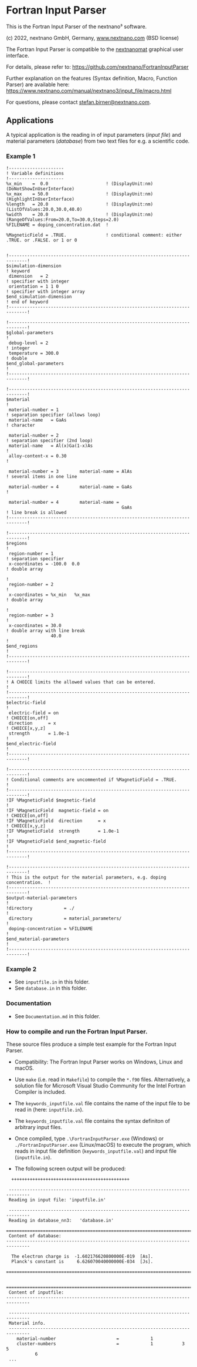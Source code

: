 # Fortran Input Parser

This is the Fortran Input Parser of the nextnano³ software.

(c) 2022, nextnano GmbH, Germany, www.nextnano.com (BSD license)

The Fortran Input Parser is compatible to the [nextnanomat](https://www.nextnano.com/nextnanomat/) graphical user interface.

For details, please refer to: https://github.com/nextnano/FortranInputParser

Further explanation on the features (Syntax definition, Macro, Function Parser) are available here:
https://www.nextnano.com/manual/nextnano3/input_file/macro.html

For questions, please contact stefan.birner@nextnano.com.

## Applications

A typical application is the reading in of input parameters (*input file*) and material parameters (*database*) from two text files for e.g. a scientific code.


### Example 1

```
!---------------------
! Variable definitions
!---------------------
%x_min    =  0.0                      ! (DisplayUnit:nm)(DoNotShowInUserInterface)
%x_max    = 50.0                      ! (DisplayUnit:nm)(HighlightInUserInterface)
%length   = 20.0                      ! (DisplayUnit:nm)(ListOfValues:20.0,30.0,40.0)
%width    = 20.0                      ! (DisplayUnit:nm)(RangeOfValues:From=20.0,To=30.0,Steps=2.0)
%FILENAME = doping_concentration.dat  !

%MagneticField = .TRUE.               ! conditional comment: either .TRUE. or .FALSE. or 1 or 0


!-----------------------------------------------------------------------------!
$simulation-dimension                                                         ! keyword
 dimension   = 2                                                              ! specifier with integer
 orientation = 1 1 0                                                          ! specifier with integer array
$end_simulation-dimension                                                     ! end of keyword
!-----------------------------------------------------------------------------!

!-----------------------------------------------------------------------------!
$global-parameters                                                            !
 debug-level = 2                                                              ! integer
 temperature = 300.0                                                          ! double
$end_global-parameters                                                        !
!-----------------------------------------------------------------------------!

!-----------------------------------------------------------------------------!
$material                                                                     !
 material-number = 1                                                          ! separation specifier (allows loop)
 material-name   = GaAs                                                       ! character
 
 material-number = 2                                                          ! separation specifier (2nd loop)
 material-name   = Al(x)Ga(1-x)As                                             !
 alloy-content-x = 0.30                                                       !

 material-number = 3        material-name = AlAs                              ! several items in one line

 material-number = 4        material-name = GaAs                              !

 material-number = 4        material-name =
                                            GaAs                              ! line break is allowed
!-----------------------------------------------------------------------------!

!-----------------------------------------------------------------------------!
$regions                                                                      !
 region-number = 1                                                            ! separation specifier
 x-coordinates = -100.0  0.0                                                  ! double array
                                                                              !
 region-number = 2                                                            !
 x-coordinates = %x_min   %x_max                                              ! double array
                                                                              !
 region-number = 3                                                            !
 x-coordinates = 30.0                                                         ! double array with line break
                 40.0                                                         !
$end_regions                                                                  !
!-----------------------------------------------------------------------------!

!-----------------------------------------------------------------------------!
! A CHOICE limits the allowed values that can be entered.                     !
!-----------------------------------------------------------------------------!
$electric-field                                                               !
 electric-field = on                                                          ! CHOICE[on,off]
 direction      = x                                                           ! CHOICE[x,y,z]
 strength       = 1.0e-1                                                      !
$end_electric-field                                                           !
!-----------------------------------------------------------------------------!

!-----------------------------------------------------------------------------!
! Conditional comments are uncommented if %MagneticField = .TRUE.             !
!-----------------------------------------------------------------------------!
!IF %MagneticField $magnetic-field                                            !
!IF %MagneticField  magnetic-field = on                                       ! CHOICE[on,off]
!IF %MagneticField  direction      = x                                        ! CHOICE[x,y,z]
!IF %MagneticField  strength       = 1.0e-1                                   !
!IF %MagneticField $end_magnetic-field                                        !
!-----------------------------------------------------------------------------!

!-----------------------------------------------------------------------------!
! This is the output for the material parameters, e.g. doping concentration.  !
!-----------------------------------------------------------------------------!
$output-material-parameters                                                   !
!directory            = ./                                                    !
 directory            = material_parameters/                                  !
 doping-concentration = %FILENAME                                             !
$end_material-parameters                                                      !
!-----------------------------------------------------------------------------!

```

### Example 2

- See `inputfile.in` in this folder.
- See `database.in` in this folder.


### Documentation

- See `Documentation.md` in this folder.


### How to compile and run the Fortran Input Parser.

These source files produce a simple test example for the Fortran Input Parser.

- Compatibility: The Fortran Input Parser works on Windows, Linux and macOS.
- Use `make` (i.e. read in `Makefile`) to compile the `*.f90` files.
  Alternatively, a solution file for Microsoft Visual Studio Community for the Intel Fortran Compiler is included.
- The `keywords_inputfile.val` file contains the name of the input file to be read in (here: `inputfile.in`).
- The `keywords_inputfile.val` file contains the syntax definiton of arbitrary input files.
- Once compiled, type `.\FortranInputParser.exe` (Windows) or `./FortranInputParser.exe` (Linux/macOS) to execute the program, which reads in input file definition
  (`keywords_inputfile.val`) and input file (`inputfile.in`).

- The following screen output will be produced:

```
  +++++++++++++++++++++++++++++++++++++++++++++ 

 ------------------------------------------------------------------------------
 Reading in input file: 'inputfile.in'

 ------------------------------------------------------------------------------
 Reading in database_nn3:   'database.in'

===============================================================================
 Content of database:
-------------------------------------------------------------------------------

  The electron charge is  -1.602176620800000E-019  [As].
  Planck's constant is     6.626070040000000E-034  [Js].

===============================================================================


===============================================================================
 Content of inputfile:
-------------------------------------------------------------------------------

 ------------------------------------------------------------------------------
 Material info.
 ------------------------------------------------------------------------------
    material-number                       =            1
    cluster-numbers                       =            1           3           5
           6
 ...
```
